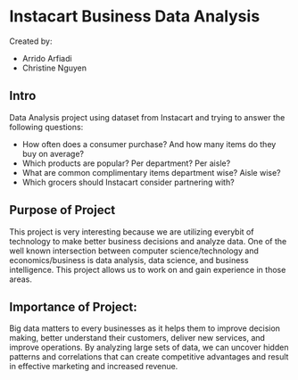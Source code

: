 # Instacart Business Data Analysis
Created by:
* Arrido Arfiadi
* Christine Nguyen

## Intro 

Data Analysis project using dataset from Instacart and trying to answer the following questions:
* How often does a consumer purchase? And how many items do they buy on average?
* Which products are popular? Per department? Per aisle? 
* What are common complimentary items department wise? Aisle wise?
* Which grocers should Instacart consider partnering with?

## Purpose of Project
This project is very interesting because we are utilizing everybit of technology to make better business decisions and analyze data. One of the well known intersection between computer science/technology and economics/business is data analysis, data science, and business intelligence. This project allows us to work on and gain experience in those areas. 

## Importance of Project:
Big data matters to every businesses as it helps them to improve decision making, better understand their customers, deliver new services, and improve operations. By analyzing large sets of data, we can uncover hidden patterns and correlations that can create competitive advantages and result in effective marketing and increased revenue.
